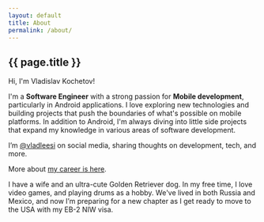 ```yaml
---
layout: default
title: About
permalink: /about/
---
```


<h2 class="post-list-heading">{{ page.title }}</h2>

Hi, I'm Vladislav Kochetov!

I'm a **Software Engineer** with a strong passion for **Mobile development**, particularly in Android applications. I love exploring new technologies and building projects that push the boundaries of what's possible on mobile platforms. In addition to Android, I'm always diving into little side projects that expand my knowledge in various areas of software development.

I’m [@vladleesi](https://github.com/vladleesi) on social media, sharing thoughts on development, tech, and more.

More about [my career is here](https://www.linkedin.com/in/vladkochetov/).

I have a wife and an ultra-cute Golden Retriever dog. In my free time, I love video games, and playing drums as a hobby. We've lived in both Russia and Mexico, and now I’m preparing for a new chapter as I get ready to move to the USA with my EB-2 NIW visa.